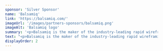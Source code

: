 ```yaml
---
sponsor: 'Silver Sponsor'
name: 'Balsamiq'
link: 'https://balsamiq.com/'
imageUrl: '/images/partners-sponsors/balsamiq.png'
imageAlt: 'Balsamiq logo'
summary: '<p>Balsamiq is the maker of the industry-leading rapid wireframing software that combines the simplicity of paper sketching with the power of a digital tool</p>'
text: "<p>Balsamiq is the maker of the industry-leading rapid wireframing software that combines the simplicity of paper sketching with the power of a digital tool so that teams can focus on what's important. Balsamiq is a small and personable company that competes on usability and customer service. Balsamiq believes work should be fun, and that life is too short for bad software.</p>"
displayOrder: 2
---
```


